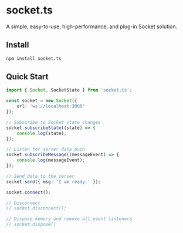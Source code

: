 # socket.ts
A simple, easy-to-use, high-performance, and plug-in Socket solution.
## Install
```bash
npm install socket.ts
```

## Quick Start
```ts
import { Socket, SocketState } from 'socket.ts';

const socket = new Socket({
    url: 'ws://localhost:3000'
});

// Subscribe to Socket state changes
socket.subscribeState((state) => {
    console.log(state);
});

// Listen for server data push
socket.subscribeMessage((messageEvent) => {
    console.log(messageEvent);
});

// Send data to the server
socket.send({ msg: 'I am ready.' });

socket.connect();

// Disconnect
// socket.disconnect();

// Dispose memory and remove all event listeners
// socket.dispose()

```